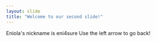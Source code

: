 ```yaml
---
layout: slide
title: "Welcome to our second slide!"
---
```

Eniola's nickname is eni4sure
Use the left arrow to go back!
